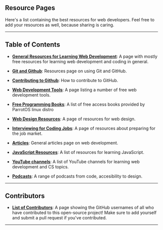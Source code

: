 ## Resource Pages

Here's a list containing the best resources for web developers. Feel free to add your resources as well, because sharing is caring.

---

## Table of Contents
* [**General Resources for Learning Web Development**](generalResources.md): A page with mostly free resources for learning web development and coding in general.

* [**Git and Github**](GitandGitHub_Resources/Using_Git_and_GitHub.md): Resources page on using Git and GitHub.

* [**Contributing to Github**](GitandGitHub_Resources/): How to contribute to GitHub.

* [**Web Development Tools**](FreeTools.md): A page listing a number of free web development tools.

* [**Free Programming Books**](Free_Programming_Books.md): A list of free access books provided by ParrotOS linux distro

* [**Web Design Resources**](WebDesignLearningResources.md): A page of resources for web design.

* [**Interviewing for Coding Jobs**](HowtoInterviewforCodeJobs.md): A page of resources about preparing for the job market.

* [**Articles**](DevelopmentArticles.md): General articles page on web development.

* [**JavaScript Resources**](JavaScript.md): A list of resources for learning JavaScript.
 
* [**YouTube channels**](YouTubeChannels_forLearning.md): A list of YouTube channels for learning web development and CS topics.
  
* [**Podcasts**](Podcasts.md): A range of podcasts from code, accesibility to design.


---

## Contributors
* [**List of Contributors**](CONTRIBUTORS.md): A page showing the GitHub usernames of all who have contributed to this open-source project! Make sure to add yourself and submit a pull request if you've contributed.

---
